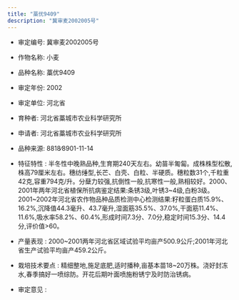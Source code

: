 ```yaml
---
title: "藁优9409"
description: "冀审麦2002005号"
---
```

* 审定编号:  冀审麦2002005号

*  作物名称:  小麦

*  品种名称:  藁优9409

*  审定年份:  2002

*  审定单位:  河北省

* 育种者:  河北省藁城市农业科学研究所

*  申请者:  河北省藁城市农业科学研究所

*  品种来源:  8818∕8901-11-14

*  特征特性 : 
半冬性中晚熟品种,生育期240天左右。幼苗半匍匐。成株株型松散,株高79厘米左右。穗纺缍型,长芒、白壳、白粒、半硬质。穗粒数31个,千粒重42克,容重794克/升。分蘖力较强,抗倒性一般,抗寒性一般,熟相较好。2000、2001年两年河北省植保所抗病鉴定结果:条锈3级,叶锈3~4级,白粉3级。2001~2002年河北省农作物品种品质检测中心检测结果:籽粒蛋白质15.9%、16.2%,沉降值44.3毫升、43.7毫升,湿面筋35.5%、37.0%,干面筋11.4%、11.6%,吸水率58.2%、60.4%,形成时间7.3分、7.0分,稳定时间15.3分、14.4分,评价值>60。
 
*  产量表现 : 
2000~2001两年河北省区域试验平均亩产500.9公斤;2001年河北省生产试验平均亩产459.2公斤。

*  栽培技术要点 : 
精细整地,施足底肥,适时播种,亩基本苗18~20万株。浇好封冻水,春季搞好一喷综防。开花后期叶面喷施粉锈宁及时防治锈病。

*  审定意见 : 

